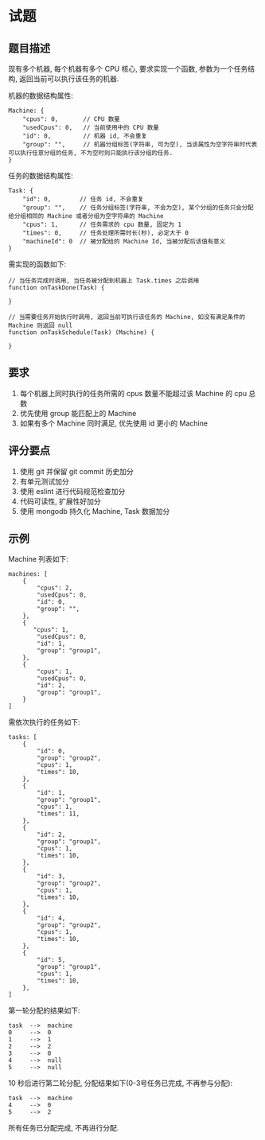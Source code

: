 # 试题 #

## 题目描述 ##

现有多个机器, 每个机器有多个 CPU 核心, 要求实现一个函数, 参数为一个任务结构, 返回当前可以执行该任务的机器.

机器的数据结构属性:

```
Machine: {
    "cpus": 0,       // CPU 数量
    "usedCpus": 0,   // 当前使用中的 CPU 数量
    "id": 0,         // 机器 id, 不会重复
    "group": "",     // 机器分组标签(字符串, 可为空), 当该属性为空字符串时代表可以执行任意分组的任务, 不为空时则只能执行该分组的任务.
}
```

任务的数据结构属性:

```
Task: {
    "id": 0,        // 任务 id, 不会重复
    "group": "",    // 任务分组标签(字符串, 不会为空), 某个分组的任务只会分配给分组相同的 Machine 或者分组为空字符串的 Machine
    "cpus": 1,      // 任务需求的 cpu 数量, 固定为 1
    "times": 0,     // 任务处理所需时长(秒), 必定大于 0
    "machineId": 0  // 被分配给的 Machine Id, 当被分配后该值有意义
}
```

需实现的函数如下:

```
// 当任务完成时调用, 当任务被分配到机器上 Task.times 之后调用
function onTaskDone(Task) {

}

// 当需要任务开始执行时调用, 返回当前可执行该任务的 Machine, 如没有满足条件的 Machine 则返回 null
function onTaskSchedule(Task) (Machine) {

}
```

## 要求 ##

1. 每个机器上同时执行的任务所需的 cpus 数量不能超过该 Machine 的 cpu 总数
2. 优先使用 group 能匹配上的 Machine
3. 如果有多个 Machine 同时满足, 优先使用 id 更小的 Machine

## 评分要点 ##

1. 使用 git 并保留 git commit 历史加分
2. 有单元测试加分
3. 使用 eslint 进行代码规范检查加分
4. 代码可读性, 扩展性好加分
5. 使用 mongodb 持久化 Machine, Task 数据加分

## 示例 ##

Machine 列表如下:

```
machines: [
    {
        "cpus": 2,
        "usedCpus": 0,
        "id": 0,
        "group": "",
    },
    {
       "cpus": 1,
        "usedCpus": 0,
        "id": 1,
        "group": "group1",
    },
    {
        "cpus": 1,
        "usedCpus": 0,
        "id": 2,
        "group": "group1",
    }
]
```

需依次执行的任务如下:

```
tasks: [
    {
        "id": 0,
        "group": "group2",
        "cpus": 1,
        "times": 10,
    },
    {
        "id": 1,
        "group": "group1",
        "cpus": 1,
        "times": 11,
    },
    {
        "id": 2,
        "group": "group1",
        "cpus": 1,
        "times": 10,
    },
    {
        "id": 3,
        "group": "group2",
        "cpus": 1,
        "times": 10,
    },
    {
        "id": 4,
        "group": "group2",
        "cpus": 1,
        "times": 10,
    },
    {
        "id": 5,
        "group": "group1",
        "cpus": 1,
        "times": 10,
    },
]
```

第一轮分配的结果如下:

```
task  -->  machine
0     -->  0
1     -->  1
2     -->  2
3     -->  0
4     -->  null
5     -->  null
```

10 秒后进行第二轮分配, 分配结果如下(0-3号任务已完成, 不再参与分配):

```
task  -->  machine
4     -->  0
5     -->  2
```

所有任务已分配完成, 不再进行分配.
